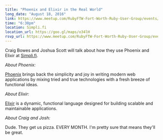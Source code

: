 ```yaml
---
title: "Phoenix and Elixir in the Real World"
long_date: "August 18, 2016"
link: https://www.meetup.com/RubyFTW-Fort-Worth-Ruby-User-Group/events/231894524/
time: "6:30pm"
location: Simpli.fi
location_url: https://goo.gl/maps/o34lH
rsvp_url: https://www.meetup.com/RubyFTW-Fort-Worth-Ruby-User-Group/events/231894524/
---
```


Craig Bowes and Joshua Scott will talk about how they use Phoenix and Elixir at [Simpli.fi][simplifi].

*About Phoenix:*

[Phoenix][phoenix] brings back the simplicity and joy in writing modern web applications by mixing tried and true technologies with a fresh breeze of functional ideas.  

*About Elixir:*

[Elixir][elixir] is a dynamic, functional language designed for building scalable and maintainable applications. 

*About Craig and Josh:*

Dude. They get us pizza. EVERY MONTH. I'm pretty sure that means they'll be great.

[simplifi]: https://simpli.fi
[phoenix]:  http://www.phoenixframework.org
[elixir]:   http://elixir-lang.org/
